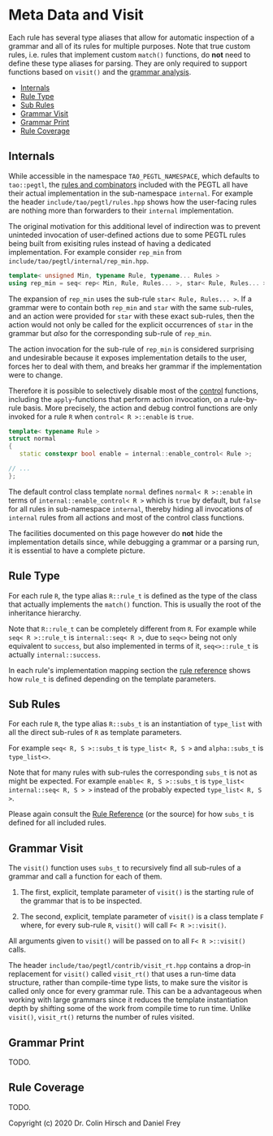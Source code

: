 # Meta Data and Visit

Each rule has several type aliases that allow for automatic inspection of a grammar and all of its rules for multiple purposes.
Note that true custom rules, i.e. rules that implement custom `match()` functions, do **not** need to define these type aliases for parsing.
They are only required to support functions based on `visit()` and the [grammar analysis](Grammar-Analysis.md).

* [Internals](#internals)
* [Rule Type](#rule-type)
* [Sub Rules](#sub-rules)
* [Grammar Visit](#grammar-visit)
* [Grammar Print](#grammar-print)
* [Rule Coverage](#rule-coverage)

## Internals

While accessible in the namespace `TAO_PEGTL_NAMESPACE`, which defaults to `tao::pegtl`, the [rules and combinators](Rule-Reference.md) included with the PEGTL all have their actual implementation in the sub-namespace `internal`.
For example the header `include/tao/pegtl/rules.hpp` shows how the user-facing rules are nothing more than forwarders to their `internal` implementation.

The original motivation for this additional level of indirection was to prevent uninteded invocation of user-defined actions due to some PEGTL rules being built from exisiting rules instead of having a dedicated implementation.
For example consider `rep_min` from `include/tao/pegtl/internal/rep_min.hpp`.

```c++
template< unsigned Min, typename Rule, typename... Rules >
using rep_min = seq< rep< Min, Rule, Rules... >, star< Rule, Rules... > >;
```

The expansion of `rep_min` uses the sub-rule `star< Rule, Rules... >`.
If a grammar were to contain both `rep_min` and `star` with the same sub-rules, and an action were provided for `star` with these exact sub-rules, then the action would not only be called for the explicit occurrences of `star` in the grammar but *also* for the corresponding sub-rule of `rep_min`.

The action invocation for the sub-rule of `rep_min` is considered surprising and undesirable because it exposes implementation details to the user, forces her to deal with them, and breaks her grammar if the implementation were to change.

Therefore it is possible to selectively disable most of the [control](Control-and-Debug.md) functions, including the `apply`-functions that perform action invocation, on a rule-by-rule basis.
More precisely, the action and debug control functions are only invoked for a rule `R` when `control< R >::enable` is `true`.

```c++
template< typename Rule >
struct normal
{
   static constexpr bool enable = internal::enable_control< Rule >;

// ...
};
```

The default control class template `normal` defines `normal< R >::enable` in terms of `internal::enable_control< R >` which is `true` by default, but `false` for all rules in sub-namespace `internal`, thereby hiding all invocations of `internal` rules from all actions and most of the control class functions.

The facilities documented on this page however do **not** hide the implementation details since, while debugging a grammar or a parsing run, it is essential to have a complete picture.

## Rule Type

For each rule `R`, the type alias `R::rule_t` is defined as the type of the class that actually implements the `match()` function.
This is usually the root of the inheritance hierarchy.

Note that `R::rule_t` can be completely different from `R`.
For example while `seq< R >::rule_t` is `internal::seq< R >`, due to `seq<>` being not only equivalent to `success`, but also implemented in terms of it, `seq<>::rule_t` is actually `internal::success`.

In each rule's implementation mapping section the [rule reference](Rule-Reference.md) shows how `rule_t` is defined depending on the template parameters.

## Sub Rules

For each rule `R`, the type alias `R::subs_t` is an instantiation of `type_list` with all the direct sub-rules of `R` as template parameters.

For example `seq< R, S >::subs_t` is `type_list< R, S >` and `alpha::subs_t` is `type_list<>`.

Note that for many rules with sub-rules the corresponding `subs_t` is not as might be expected.
For example `enable< R, S >::subs_t` is `type_list< internal::seq< R, S > >` instead of the probably expected `type_list< R, S >`.

Please again consult the [Rule Reference](Rule-Reference.md) (or the source) for how `subs_t` is defined for all included rules.

## Grammar Visit

The `visit()` function uses `subs_t` to recursively find all sub-rules of a grammar and call a function for each of them.

1. The first, explicit, template parameter of `visit()` is the starting rule of the grammar that is to be inspected.

2. The second, explicit, template parameter of `visit()` is a class template `F` where, for every sub-rule `R`, `visit()` will call `F< R >::visit()`.

All arguments given to `visit()` will be passed on to all `F< R >::visit()` calls.

The header `include/tao/pegtl/contrib/visit_rt.hpp` contains a drop-in replacement for `visit()` called `visit_rt()` that uses a run-time data structure, rather than compile-time type lists, to make sure the visitor is called only once for every grammar rule.
This can be a advantageous when working with large grammars since it reduces the template instantiation depth by shifting some of the work from compile time to run time.
Unlike `visit()`, `visit_rt()` returns the number of rules visited.

## Grammar Print

TODO.

## Rule Coverage

TODO.

Copyright (c) 2020 Dr. Colin Hirsch and Daniel Frey
